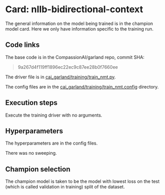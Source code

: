 # Card: nllb-bidirectional-context

The general information on the model being trained is in the champion model card. Here we only have information specific to the training run.

## Code links

The base code is in the CompassionAI/garland repo, commit SHA:

> 9a267d4f119ff1896ec22ec9c87ee28b0f7660ee

The driver file is in [cai_garland/training/train_nmt.py](https://github.com/CompassionAI/garland/blob/9a267d4f119ff1896ec22ec9c87ee28b0f7660ee/cai_garland/training/train_nmt.py).

The config files are in the [cai_garland/training/train_nmt.config](https://github.com/CompassionAI/garland/blob/9a267d4f119ff1896ec22ec9c87ee28b0f7660ee/cai_garland/training/train_nmt.config) directory.

## Execution steps

Execute the training driver with no arguments.

## Hyperparameters

The hyperparameters are in the config files.

There was no sweeping.

## Champion selection

The champion model is taken to be the model with lowest loss on the test (which is called validation in training) split of the dataset.
